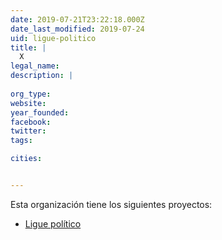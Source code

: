 ```yaml
---
date: 2019-07-21T23:22:18.000Z
date_last_modified: 2019-07-24
uid: ligue-politico
title: |
  X
legal_name: 
description: |
  
org_type: 
website: 
year_founded: 
facebook: 
twitter: 
tags:

cities: 


---
```


Esta organización tiene los siguientes proyectos:

- [Ligue político](/proyectos/ligue-politico)
